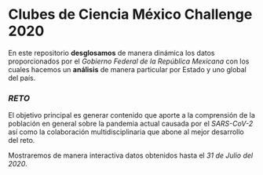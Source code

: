 
# Clubes de Ciencia México Challenge 2020

En este repositorio **desglosamos** de manera dinámica los datos proporcionados por el *Gobierno Federal de la República Mexicana* con los cuales hacemos un __análisis__ de manera particular por Estado y uno global del país.

### *RETO*

El objetivo principal es generar contenido que aporte a la comprensión de la población en general sobre la pandemia actual causada por el *SARS-CoV-2* así como la colaboración multidisciplinaria que abone al mejor desarrollo del reto.

Mostraremos de manera interactiva datos obtenidos hasta el *31 de Julio del 2020*.



